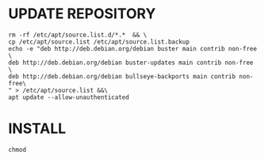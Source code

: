 # UPDATE REPOSITORY

    rm -rf /etc/apt/source.list.d/*.*  && \
    cp /etc/apt/source.list /etc/apt/source.list.backup 
    echo -e "deb http://deb.debian.org/debian buster main contrib non-free \
    deb http://deb.debian.org/debian buster-updates main contrib non-free \
    deb http://deb.debian.org/debian bullseye-backports main contrib non-free\
    " > /etc/apt/source.list &&\
    apt update --allow-unauthenticated 

# INSTALL
    chmod
    
    
